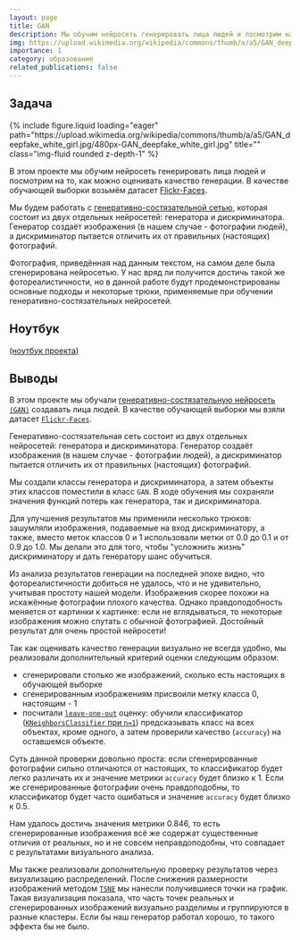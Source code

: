 ```yaml
---
layout: page
title: GAN
description: Мы обучим нейросеть генерировать лица людей и посмотрим на то, как можно оценивать качество генерации. В качестве обучающей выборки возьмём датасет Flickr-Faces.
img: https://upload.wikimedia.org/wikipedia/commons/thumb/a/a5/GAN_deepfake_white_girl.jpg/480px-GAN_deepfake_white_girl.jpg
importance: 1
category: образование
related_publications: false
---
```


## Задача

<div class="row">
    <div class="col-sm mt-3 mt-md-0">
        {% include figure.liquid loading="eager" path="https://upload.wikimedia.org/wikipedia/commons/thumb/a/a5/GAN_deepfake_white_girl.jpg/480px-GAN_deepfake_white_girl.jpg" title="" class="img-fluid rounded z-depth-1" %}
    </div>
</div>

В этом проекте мы обучим нейросеть генерировать лица людей и посмотрим на то, как можно оценивать качество генерации. В качестве обучающей выборки возьмём датасет [Flickr-Faces](https://github.com/NVlabs/ffhq-dataset).

Мы будем работать с [генеративно-состязательной сетью](https://ru.wikipedia.org/wiki/%D0%93%D0%B5%D0%BD%D0%B5%D1%80%D0%B0%D1%82%D0%B8%D0%B2%D0%BD%D0%BE-%D1%81%D0%BE%D1%81%D1%82%D1%8F%D0%B7%D0%B0%D1%82%D0%B5%D0%BB%D1%8C%D0%BD%D0%B0%D1%8F_%D1%81%D0%B5%D1%82%D1%8C), которая состоит из двух отдельных нейросетей: генератора и дискриминатора. Генератор создаёт изображения (в нашем случае - фотографии людей), а дискриминатор пытается отличить их от правильных (настоящих) фотографий.

Фотография, приведённая над данным текстом, на самом деле была сгенерирована нейросетью. У нас вряд ли получится достичь такой же фотореалистичности, но в данной работе будут продемонстрированы основные подходы и некоторые трюки, применяемые при обучении генеративно-состязательных нейросетей.

## Ноутбук

[(ноутбук проекта)](https://github.com/onixlas/DS_portfolio/blob/main/DLS_p4_gan/dls_p4_gan.ipynb)

## Выводы

В этом проекте мы обучали [генеративно-состязательную нейросеть `(GAN)`](https://ru.wikipedia.org/wiki/%D0%93%D0%B5%D0%BD%D0%B5%D1%80%D0%B0%D1%82%D0%B8%D0%B2%D0%BD%D0%BE-%D1%81%D0%BE%D1%81%D1%82%D1%8F%D0%B7%D0%B0%D1%82%D0%B5%D0%BB%D1%8C%D0%BD%D0%B0%D1%8F_%D1%81%D0%B5%D1%82%D1%8C) создавать лица людей. В качестве обучающей выборки мы взяли датасет [`Flickr-Faces`](https://github.com/NVlabs/ffhq-dataset).

Генеративно-состязательная сеть состоит из двух отдельных нейросетей: генератора и дискриминатора. Генератор создаёт изображения (в нашем случае - фотографии людей), а дискриминатор пытается отличить их от правильных (настоящих) фотографий.

Мы создали классы генератора и дискриминатора, а затем объекты этих классов поместили в класс `GAN`. В ходе обучения мы сохраняли значения функций потерь как генератора, так и дискриминатора.

Для улучшения результатов мы применили несколько трюков: зашумляли изображения, подаваемые на вход дискриминатору, а также, вместо меток классов 0 и 1 использовали метки от 0.0 до 0.1 и от 0.9 до 1.0. Мы делали это для того, чтобы "усложнить жизнь" дискриминатору и дать генератору шанс обучиться.

Из анализа результатов генерации на последней эпохе видно, что фотореалистичности добиться не удалось, что и не удивительно, учитывая простоту нашей модели. Изображения скорее похожи на искажённые фотографии плохого качества. Однако правдоподобность меняется от картинки к картинке: если не вглядываться, то некоторые изображения можно спутать с обычной фотографией. Достойный результат для очень простой нейросети!

Так как оценивать качество генерации визуально не всегда удобно, мы реализовали дополнительный критерий оценки следующим образом:

- сгенерировали столько же изображений, сколько есть настоящих в обучающей выборке
- сгенерированным изображениям присвоили метку класса 0, настоящим - 1
- посчитали [`leave-one-out`](https://scikit-learn.org/stable/modules/generated/sklearn.model_selection.LeaveOneOut.html) оценку: обучили классификатор ([`KNeighborsClassifier` при `n=1`](https://scikit-learn.org/stable/modules/generated/sklearn.neighbors.KNeighborsClassifier.html)) предсказывать класс на всех объектах, кроме одного, а затем проверили качество (`accuracy`) на оставшемся объекте.

Суть данной проверки довольно проста: если сгенерированные фотографии сильно отличаются от настоящих, то классификатор будет легко различать их и значение метрики `accuracy` будет близко к 1. Если же сгенерированные фотографии очень правдоподобны, то классификатор будет часто ошибаться и значение `accuracy` будет близко к 0.5.

Нам удалось достичь значения метрики 0.846, то есть сгенерированные изображения всё же содержат существенные отличия от реальных, но и не совсем неправдоподобны, что совпадает с результатами визуального анализа.

Мы также реализовали дополнительную проверку результатов через визуализацию распределений. После снижения размерности изображений методом [`TSNE`](https://scikit-learn.org/stable/modules/generated/sklearn.manifold.TSNE.html) мы нанесли получившиеся точки на график. Такая визуализация показала, что часть точек реальных и сгенерированных изображений визуально разделимы и группируются в разные кластеры. Если бы наш генератор работал хорошо, то такого эффекта бы не было.
